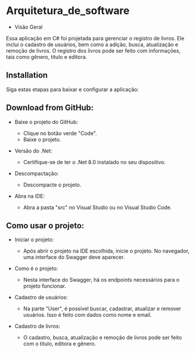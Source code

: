 # Arquitetura_de_software

* Visão Geral

Essa aplicação em C# foi projetada para gerenciar o registro de livros. Ele inclui o cadastro de usuários, bem como a adição, busca, atualização e remoção de livros.
O registro dos livros pode ser feito com informações, tais como gênero, título e editora.

## Installation

Siga estas etapas para baixar e configurar a aplicação:

## Download from GitHub:

* Baixe o projeto do GitHub:
    - Clique no botão verde "Code".
    - Baixe o projeto.

* Versão do .Net:
    - Certifique-se de ter o .Net 8.0 instalado no seu dispositivo.

* Descompactação:
    - Descompacte o projeto.

* Abra na IDE:
    - Abra a pasta "src" no Visual Studio ou no Visual Studio Code.

## Como usar o projeto:

* Iniciar o projeto:
  - Após abrir o projeto na IDE escolhida, inicie o projeto. No navegador, uma interface do Swagger deve aparecer.

* Como é o projeto:
  - Nesta interface do Swagger, há os endpoints necessários para o projeto funcionar.
 
* Cadastro de usuários:
  - Na parte "User", é possível buscar, cadastrar, atualizar e remover usuários. Isso é feito com dados como nome e email.
 
* Cadastro de livros:
  - O cadastro, busca, atualização e remoção de livros pode ser feito com o título, editora e gênero.
